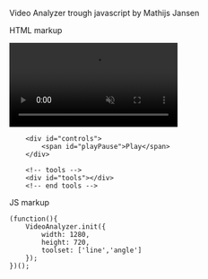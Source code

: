 Video Analyzer trough javascript by Mathijs Jansen

HTML markup

<div id="main">
		<!-- Drawings -->	
			<canvas id="drawFrame"></canvas>
			<canvas id="videoFrame"></canvas>
		<!-- End drawings -->
		<!-- Video -->
		<video id="video" preload="auto" autoplay muted controls>
				<source src="http://onlinesportadviseur.s3-us-west-2.amazonaws.com/videos/Mijn%20film.mp4" type="video/mp4">
				Your browser does not support the video tag.
		</video>	
		<!-- end video -->	
		
		<div id="controls">
			<span id="playPause">Play</span>
		</div>
		
		<!-- tools -->
		<div id="tools"></div>
		<!-- end tools -->
</div>

JS markup

	(function(){			
		VideoAnalyzer.init({
			width: 1280,
			height:	720,
			toolset: ['line','angle']
		});		
	})();

